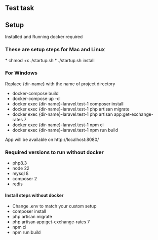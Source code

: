 ## Test task

## Setup
Installed and Running docker required<br>
<h3>These are setup steps for Mac and Linux</h3>
* chmod +x ./startup.sh
* ./startup.sh install

<h3>For Windows</h3>
Replace {dir-name} with the name of project directory

* docker-compose build
* docker-compose up -d
* docker exec {dir-name}-laravel.test-1 composer install
* docker exec {dir-name}-laravel.test-1 php artisan migrate
* docker exec {dir-name}-laravel.test-1 php artisan app:get-exchange-rates 7
* docker exec {dir-name}-laravel.test-1 npm ci
* docker exec {dir-name}-laravel.test-1 npm run build

App will be available on  http://localhost:8080/

<h3>Required versions to run without docker</h3>

* php8.3
* node 22
* mysql 8
* composer 2
* redis

<h4> Install steps without docker</h4>

* Change .env to match your custom setup
* composer install
* php artisan migrate
* php artisan app:get-exchange-rates 7
* npm ci
* npm run build
